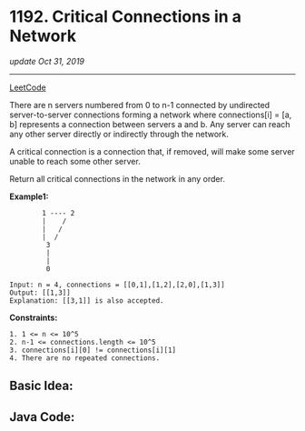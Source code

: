 # 1192. Critical Connections in a Network
_update Oct 31, 2019_

---
[LeetCode](https://leetcode.com/problems/critical-connections-in-a-network/)

There are n servers numbered from 0 to n-1 connected by undirected server-to-server connections forming a network where connections[i] = [a, b] represents a connection between servers a and b. Any server can reach any other server directly or indirectly through the network.

A critical connection is a connection that, if removed, will make some server unable to reach some other server.

Return all critical connections in the network in any order.

**Example1:**
```
        1 ---- 2
        |    /
        |   /
        |  /
         3
         |
         |
         0

Input: n = 4, connections = [[0,1],[1,2],[2,0],[1,3]]
Output: [[1,3]]
Explanation: [[3,1]] is also accepted.

```

**Constraints:**
```
1. 1 <= n <= 10^5
2. n-1 <= connections.length <= 10^5
3. connections[i][0] != connections[i][1]
4. There are no repeated connections.
```

## Basic Idea:


## Java Code:
